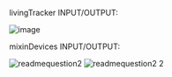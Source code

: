 livingTracker INPUT/OUTPUT:


![image](https://github.com/user-attachments/assets/a625d155-a0cd-40c1-afce-21c828ff02a9)




mixinDevices INPUT/OUTPUT:


![readmequestion2](https://github.com/user-attachments/assets/7701abad-792b-4c73-ad0e-6b4859acd4a5)
![readmequestion2 2](https://github.com/user-attachments/assets/0668db8f-d3b3-420c-b189-7ae2ad279b72)
